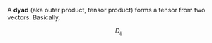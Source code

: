 A **dyad** (aka outer product, tensor product) forms a tensor from two vectors. Basically,

$$
D_{ij}
$$